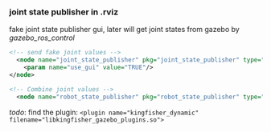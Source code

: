 ### joint state publisher in .rviz ###
fake joint state publisher gui, later will get joint states from gazebo
by *gazebo_ros_control*

```xml
<!-- send fake joint values -->
  <node name="joint_state_publisher" pkg="joint_state_publisher" type="joint_state_publisher">
    <param name="use_gui" value="TRUE"/>
</node>

<!-- Combine joint values -->
  <node name="robot_state_publisher" pkg="robot_state_publisher" type="state_publisher"/>
```
*todo*: find the plugin:
`<plugin name="kingfisher_dynamic" filename="libkingfisher_gazebo_plugins.so">`
### 
